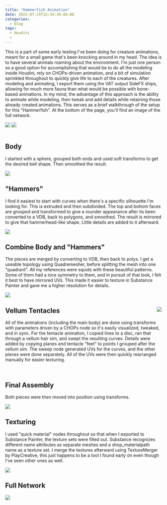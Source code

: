 ```yaml
---
title: "Hammerfish Animation"
date: 2023-07-25T15:34:30-04:00
categories:
  - blog
tags:
  - Houdini
  - 
---
```


This is a part of some early testing I've been doing for creature animations, meant for a small game that's been knocking around in my head. The idea is to have several animals roaming about the environment. I'm just one person so a good option for accomplishing that would be to do all the modeling inside Houdini, rely on CHOPs-driven animation, and a bit of simulation sprinkled throughout to quickly give life to each of the creatures. After modeling and animating, I export them using the VAT output SideFX ships, allowing for much more fauna than what would be possible with bone-based animations. In my mind, the advantage of this approach is the ability to animate while modeling, then tweak and add details while retaining those already created animations. This serves as a brief walkthrough of the setup for this "Hammerfish". At the bottom of the page, you'll find an image of the full network.


<img src="https://bakedveg.github.io/portfolio/assets/gif/HammerfishAnimLoopAlpha.gif">

<img src="https://bakedveg.github.io/portfolio/assets/gif/HammerfishAnimTopAlpha.gif">


<br>
<br>

<div style="clear: both;">
    <h2>Body</h2>
    <p>I started with a sphere, grouped both ends and used soft transforms to get the desired bell shape. Then smoothed the result.</p>
</div>
<img src="https://bakedveg.github.io/portfolio/assets/gif/BodyCreationWalkthroughAlphaFixed.gif">


<div style="clear: both;">
    <h2>"Hammers"</h2>
    <p>I find it easiest to start with curves when there's a specific silhouette I'm looking for. This is extruded and then subdivided. The top and bottom faces are grouped and transformed to give a rounder appearance after its been converted to a VDB, back to polygons, and smoothed. The result is mirrored to give that hammerhead-like shape. Little details are added to it afterward. </p>
</div>
<img src="https://bakedveg.github.io/portfolio/assets/gif/HammerCreationWalkthroughAlpha.gif">


<div style="clear: both;">
    <h2>Combine Body and "Hammers"</h2>
    <p>The pieces are merged by converting to VDB, then back to polys. I get a useable topology using Quadremesher, before splitting the mesh into one "quadrant". All my references were squids with these beautiful patterns. Some of them had a nice symmetry to them, and in pursuit of that look, I felt it best to have mirrored UVs. This made it easier to texture in Substance Painter and gave me a higher resolution for details.   </p>
</div>
<img src="https://bakedveg.github.io/portfolio/assets/gif/CombinationWalkthroughAlpha.gif">


<div style="clear: both;">
  <div style="float: right; margin-right 1em;">
    <img src="https://bakedveg.github.io/portfolio/assets/gif/VellumTentacleWalkthroughAlpha.gif">
  </div>
  <div>
    <h2>Vellum Tentacles</h2>
    <p>All of the animations (including the main body) are done using transforms with parameters driven by a CHOPs node so it's easily visualized, tweaked, and in sync. For the tentacle animation, I copied lines to a disc, ran that through a vellum hair sim, and swept the resulting curves. Details were added by copying planes and tentacle "feet" to points I grouped after the vellum sim. The sweep node generated UVs for the curves, and the other pieces were done separately. All of the UVs were then quickly rearranged manually for easier texturing.  </p>
  </div>
</div>

<br>


<div style="clear: both;">
    <h2>Final Assembly</h2>
    <p>Both pieces were then moved into position using transforms.</p>
</div>
<img src="https://bakedveg.github.io/portfolio/assets/images/FinalAssembly.png">



<div style="clear: both;">
    <h2>Texturing</h2>
    <p>I used "quick material" nodes throughout so that when I exported to Substance Painter, the texture sets were filled out. Substance recognizes different name attributes as separate meshes and a shop_materialpath name as a texture set. I merge the textures afterward using TextureMerger by PlayCreative, this just happens to be a tool I found early on even though I've seen other ones as well.</p>
</div>
<img src="https://bakedveg.github.io/portfolio/assets/images/FinalTextured.png">



<div style="clear: both;">
    <h2>Full Network</h2>
    <p></p>
</div>

<img src="https://bakedveg.github.io/portfolio/assets/images/HoudiniHammerfishGeoNetwork.png">
